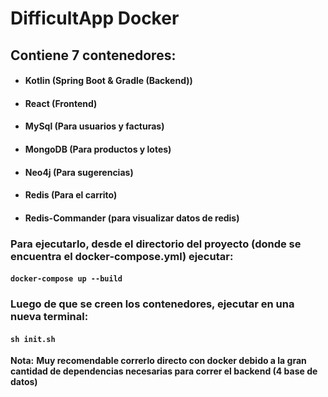 # DifficultApp Docker

## Contiene 7 contenedores:
- #### Kotlin (Spring Boot & Gradle (Backend))
- #### React (Frontend)
- #### MySql (Para usuarios y facturas)
- #### MongoDB (Para productos y lotes)
- #### Neo4j (Para sugerencias)
- #### Redis (Para el carrito)
- #### Redis-Commander (para visualizar datos de redis)

### Para ejecutarlo, desde el directorio del proyecto (donde se encuentra el docker-compose.yml) ejecutar:
#### `docker-compose up --build`
### Luego de que se creen los contenedores, ejecutar en una nueva terminal:
#### `sh init.sh`

**Nota:**
**Muy recomendable correrlo directo con docker debido a la gran cantidad de dependencias necesarias para correr el backend (4 base de datos)**

